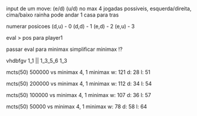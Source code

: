 input de um move: (e/d) (u/d)
no max 4 jogadas possiveis, esquerda/direita, cima/baixo
rainha pode andar 1 casa para tras

numerar posicoes
(d,u) - 0
(d,d) - 1
(e,d) - 2
(e,u) - 3

eval > pos para player1

passar eval para minimax
simplificar minimax !?

vhdbfgv
1_1 || 1_3_5_6
1_3

mcts(50) 500000 vs minimax 4, 1 minimax
w: 121
d: 28
l: 51

mcts(50) 200000 vs minimax 4, 1 minimax
w: 112
d: 34
l: 54

mcts(50) 100000 vs minimax 4, 1 minimax
w: 107
d: 36
l: 57

mcts(50) 50000 vs minimax 4, 1 minimax
w: 78
d: 58
l: 64
